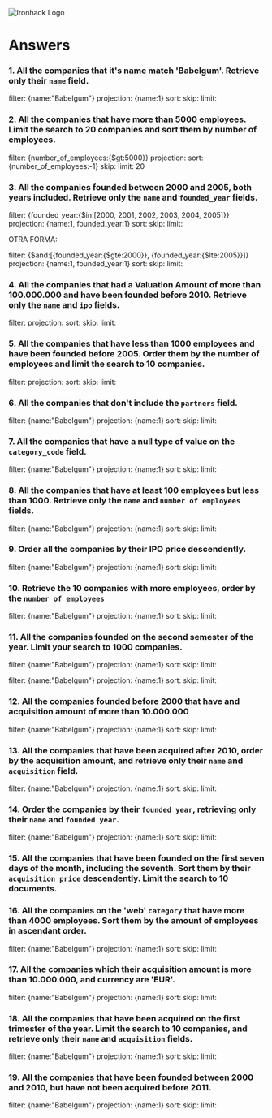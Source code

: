 ![Ironhack Logo](https://i.imgur.com/1QgrNNw.png)

# Answers

### 1. All the companies that it's name match 'Babelgum'. Retrieve only their `name` field.

<!-- Your Code Goes Here -->
filter: {name:"Babelgum"}
projection: {name:1}
sort: 
skip: 
limit:


### 2. All the companies that have more than 5000 employees. Limit the search to 20 companies and sort them by **number of employees**.

<!-- Your Code Goes Here -->
filter: {number_of_employees:{$gt:5000}}
projection: 
sort: {number_of_employees:-1}
skip: 
limit: 20


### 3. All the companies founded between 2000 and 2005, both years included. Retrieve only the `name` and `founded_year` fields.

<!-- Your Code Goes Here -->
filter: {founded_year:{$in:[2000, 2001, 2002, 2003, 2004, 2005]}}
projection: {name:1, founded_year:1}
sort: 
skip: 
limit: 


OTRA FORMA:

filter: {$and:[{founded_year:{$gte:2000}}, {founded_year:{$lte:2005}}]}
projection: {name:1, founded_year:1}
sort: 
skip: 
limit: 


### 4. All the companies that had a Valuation Amount of more than 100.000.000 and have been founded before 2010. Retrieve only the `name` and `ipo` fields.

<!-- Your Code Goes Here -->
filter: 
projection: 
sort: 
skip: 
limit: 


### 5. All the companies that have less than 1000 employees and have been founded before 2005. Order them by the number of employees and limit the search to 10 companies.

<!-- Your Code Goes Here -->
filter: 
projection: 
sort: 
skip: 
limit: 


### 6. All the companies that don't include the `partners` field.

<!-- Your Code Goes Here -->
filter: {name:"Babelgum"}
projection: {name:1}
sort: 
skip: 
limit: 

### 7. All the companies that have a null type of value on the `category_code` field.

<!-- Your Code Goes Here -->
filter: {name:"Babelgum"}
projection: {name:1}
sort: 
skip: 
limit: 


### 8. All the companies that have at least 100 employees but less than 1000. Retrieve only the `name` and `number of employees` fields.

<!-- Your Code Goes Here -->
filter: {name:"Babelgum"}
projection: {name:1}
sort: 
skip: 
limit: 


### 9. Order all the companies by their IPO price descendently.

<!-- Your Code Goes Here -->
filter: {name:"Babelgum"}
projection: {name:1}
sort: 
skip: 
limit: 


### 10. Retrieve the 10 companies with more employees, order by the `number of employees`

<!-- Your Code Goes Here -->
filter: {name:"Babelgum"}
projection: {name:1}
sort: 
skip: 
limit: 


### 11. All the companies founded on the second semester of the year. Limit your search to 1000 companies.

<!-- Your Code Goes Here -->
filter: {name:"Babelgum"}
projection: {name:1}
sort: 
skip: 
limit: 


<!-- ### 12. All the companies that have been 'deadpooled' after the third year. -->

<!-- Your Code Goes Here -->
filter: {name:"Babelgum"}
projection: {name:1}
sort: 
skip: 
limit: 


### 12. All the companies founded before 2000 that have and acquisition amount of more than 10.000.000

<!-- Your Code Goes Here -->
filter: {name:"Babelgum"}
projection: {name:1}
sort: 
skip: 
limit: 


### 13. All the companies that have been acquired after 2010, order by the acquisition amount, and retrieve only their `name` and `acquisition` field.

<!-- Your Code Goes Here -->
filter: {name:"Babelgum"}
projection: {name:1}
sort: 
skip: 
limit: 


### 14. Order the companies by their `founded year`, retrieving only their `name` and `founded year`.

<!-- Your Code Goes Here -->
filter: {name:"Babelgum"}
projection: {name:1}
sort: 
skip: 
limit: 


### 15. All the companies that have been founded on the first seven days of the month, including the seventh. Sort them by their `acquisition price` descendently. Limit the search to 10 documents.

<!-- Your Code Goes Here -->

### 16. All the companies on the 'web' `category` that have more than 4000 employees. Sort them by the amount of employees in ascendant order.

<!-- Your Code Goes Here -->
filter: {name:"Babelgum"}
projection: {name:1}
sort: 
skip: 
limit: 


### 17. All the companies which their acquisition amount is more than 10.000.000, and currency are 'EUR'.

<!-- Your Code Goes Here -->
filter: {name:"Babelgum"}
projection: {name:1}
sort: 
skip: 
limit: 


### 18. All the companies that have been acquired on the first trimester of the year. Limit the search to 10 companies, and retrieve only their `name` and `acquisition` fields.

<!-- Your Code Goes Here -->
filter: {name:"Babelgum"}
projection: {name:1}
sort: 
skip: 
limit: 


### 19. All the companies that have been founded between 2000 and 2010, but have not been acquired before 2011.

<!-- Your Code Goes Here -->
filter: {name:"Babelgum"}
projection: {name:1}
sort: 
skip: 
limit: 

